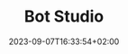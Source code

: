 ---
title : "Bot Studio"
description: ""
lead: "Explore our newest blogs and documentation"
date: 2023-09-07T16:33:54+02:00
lastmod: 2023-09-07T16:33:54+02:00
draft: false
seo:
  title: "Bot Studio"
  description: "Explore our newest blogs and documentation."
  canonical: "https://botstudioo.com"
  noindex: false
---
